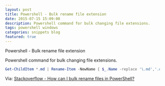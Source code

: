 ```yaml
---
layout: post
title: Powershell - Bulk rename file extension
date: 2015-07-15 15:09:00
description: Powershell command for bulk changing file extensions.
tags: powershell windows
categories: snippets blog
featured: true
---
```

Powershell - Bulk rename file extension

Powershell command for bulk changing file extensions.
```powershell
Get-ChildItem *.md | Rename-Item -NewName { $_.Name -replace '\.md','.old' }
```

Via: [Stackoverflow - How can I bulk rename files in PowerShell?](https://stackoverflow.com/questions/13382638/how-can-i-bulk-rename-files-in-powershell)